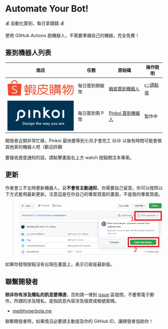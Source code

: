 # Automate Your Bot!

💰 自動化簽到，每日拿錢錢 💰

使用 GitHub Actions 跑機器人，不需要準備自己的機器，完全免費！

## 簽到機器人列表

| 商店 | 任務 | 原始碼 | 操作說明 |
| --- | ---- | ------ | ----- |
| [![shopee](img/shopee.png)](https://shopee.tw/) | 每日簽到領蝦幣 | [蝦皮簽到機器人](https://github.com/wdzeng/shopee-coins-bot) | [👉請點我](docs/shopee-gha-inst.md)
| [![pinkoi](img/pinkoi.png)](https://www.pinkoi.com/) | 每日簽到領 P 幣 | [Pinkoi 簽到機器人](https://github.com/wdzeng/pinkoi-coins-bot) | 製作中<br> |

開發者近期非常忙碌，Pinkoi 最快要等到七月才會完工 😢😢 以後有時間可能會做其他家的機器人吧（歡迎許願

要接收進度通知的話，請點擊畫面右上方 watch 按鈕關注本專案。

## 更新

作者會三不五時更新機器人，且**不會有主動通知**，你需要自己留意。你可以按照以下方式套用最新更新。注意這是在你自己的專案頁面的畫面，不是我的專案頁面。

> ![update](img/update.png)

如果你發現按鈕沒有出現在畫面上，表示已經是最新版。

## 聯繫開發者

**除非你有涉及隱私的訊息要傳達**，否則請一律到 [issue](https://github.com/wdzeng/bot-automation/issues?q=) 區發問，不要寄電子郵件。所謂的涉及隱私，是指訊息內容涉及個資或帳號密碼。

- me@hyperbola.me

聯繫開發者時，如果情況必要請主動提及你的 GitHub ID，讓開發者協助你！
